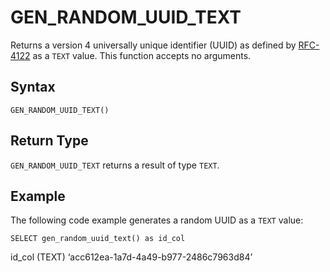 # [](#gen_random_uuid_text)GEN\_RANDOM\_UUID\_TEXT

Returns a version 4 universally unique identifier (UUID) as defined by [RFC-4122](https://tools.ietf.org/html/rfc4122#section-4.4) as a `TEXT` value. This function accepts no arguments.

## [](#syntax)Syntax

```
GEN_RANDOM_UUID_TEXT()
```

## [](#return-type)Return Type

`GEN_RANDOM_UUID_TEXT` returns a result of type `TEXT`.

## [](#example)Example

The following code example generates a random UUID as a `TEXT` value:

```
SELECT gen_random_uuid_text() as id_col
```

id\_col (TEXT) ‘acc612ea-1a7d-4a49-b977-2486c7963d84’